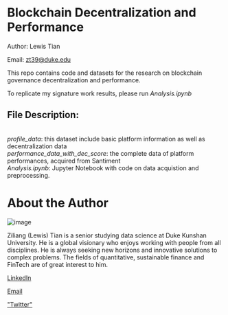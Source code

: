 # Blockchain Decentralization and Performance
Author: Lewis Tian

Email: zt39@duke.edu

This repo contains code and datasets for the research on blockchain governance decentralization and performance.

To replicate my signature work results, please run <i>Analysis.ipynb</i>

## File Description:
<br><i>profile_data</i>: this dataset include basic platform information as well as decentralization data
<br><i>performance_data_with_dec_score</i>: the complete data of platform performances, acquired from Santiment
  <br><i>Analysis.ipynb</i>: Jupyter Notebook with code on data acquistion and preprocessing. 


# About the Author

![image](https://drive.google.com/uc?export=view&id=1U7s9wWNlQh9qitt_J9UdWl8V9MX87Bbi)

  
Ziliang (Lewis) Tian is a senior studying data science at Duke Kunshan University. He is a global visionary who enjoys working with people from all disciplines. He is always seeking new horizons and innovative solutions to complex problems. The fields of quantitative, sustainable finance and FinTech are of great interest to him. 

[LinkedIn](www.linkedin.com/in/lewistian)

[Email](mailto:ziliangtian727@gmail.com)

["Twitter"](https://twitter.com/LewisTian5)

